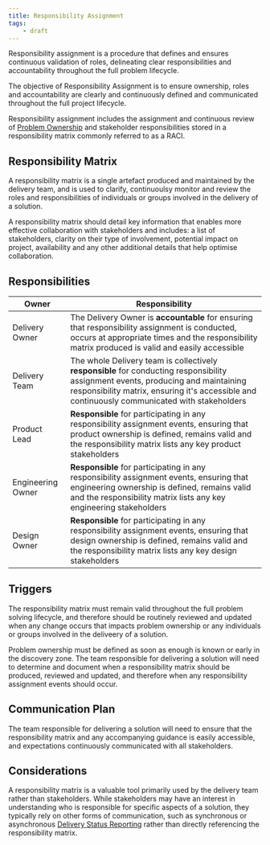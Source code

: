 ```yaml
---
title: Responsibility Assignment 
tags:
    - draft
---
```


Responsibility assignment is a procedure that defines and ensures continuous validation of roles, delineating clear responsibilities and accountability throughout the full problem lifecycle.

The objective of Responsibility Assignment is to ensure ownership, roles and accountability are clearly and continuously defined and communicated throughout the full project lifecycle.

Responsibility assignment includes the assignment and continuous review of [Problem Ownership](../Problem-Ownership.md) and stakeholder responsibilities stored in a responsibility matrix commonly referred to as a RACI.

## Responsibility Matrix

A responsibility matrix is a single artefact produced and maintained by the delivery team, and is used to clarify, continuoulsy monitor and review the roles and responsibilities of individuals or groups involved in the delivery of a solution. 

A responsibility matrix should detail key information that enables more effective collaboration with stakeholders and includes: a list of stakeholders, clarity on their type of involvement, potential impact on project, availability and any other additional details that help optimise collaboration.

## Responsibilities

| Owner                 | Responsibility |
|---|---|
| Delivery Owner        | The Delivery Owner is **accountable** for ensuring that responsibility assignment is conducted, occurs at appropriate times and the responsibility matrix produced is valid and easily accessible   |
| Delivery Team         | The whole Delivery team is collectively **responsible** for conducting responsibility assignment events, producing and maintaining responsibility matrix, ensuring it's accessible and continuously communicated with stakeholders |
| Product Lead          | **Responsible** for participating in any responsibility assignment events, ensuring that product ownership is defined, remains valid and the responsibility matrix lists any key product stakeholders |
| Engineering Owner     | **Responsible** for participating in any responsibility assignment events, ensuring that engineering ownership is defined, remains valid and the responsibility matrix lists any key engineering stakeholders  |
| Design Owner          | **Responsible** for participating in any responsibility assignment events, ensuring that design ownership is defined, remains valid and the responsibility matrix lists any key design stakeholders  |


## Triggers

The responsibility matrix must remain valid throughout the full problem solving lifecycle, and therefore should be routinely reviewed and updated when any change occurs that impacts problem ownership or any individuals or groups involved in the deliveery of a solution.

Problem ownership must be defined as soon as enough is known or early in the discovery zone. The team responsible for delivering a solution will need to determine and document when a responsibility matrix should be produced, reviewed and updated, and therefore when any responsibility assignment events should occur. 

## Communication Plan

The team responsible for delivering a solution will need to ensure that the responsibility matrix and any accompanying guidance is easily accessible, and expectations continuously communicated with all stakeholders. 


## Considerations

A responsibility matrix is a valuable tool primarily used by the delivery team rather than stakeholders. While stakeholders may have an interest in understanding who is responsible for specific aspects of a solution, they typically rely on other forms of communication, such as synchronous or asynchronous [Delivery Status Reporting](../Delivery-Governance/Delivery-Status-Reporting/index.md) rather than directly referencing the responsibility matrix.




